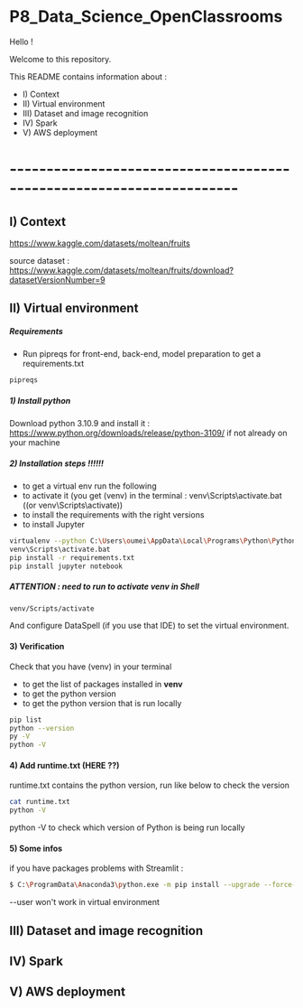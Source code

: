 # P8_Data_Science_OpenClassrooms

Hello !

Welcome to this repository.

This README contains information about :

- I) Context
- II) Virtual environment
- III) Dataset and image recognition
- IV) Spark
- V) AWS deployment

# ---------------------------------------------------------------------

## I) Context

https://www.kaggle.com/datasets/moltean/fruits

source dataset : https://www.kaggle.com/datasets/moltean/fruits/download?datasetVersionNumber=9

## II) Virtual environment

##### Requirements

- Run pipreqs for front-end, back-end, model preparation to get a requirements.txt

````bash
pipreqs
````

##### 1) Install python

Download python 3.10.9 and install it : https://www.python.org/downloads/release/python-3109/ if not already on your
machine

##### 2) Installation steps !!!!!!

- to get a virtual env run the following
- to activate it (you get (venv) in the terminal : venv\Scripts\activate.bat ((or venv\Scripts\activate))
- to install the requirements with the right versions
- to install Jupyter

````bash
virtualenv --python C:\Users\oumei\AppData\Local\Programs\Python\Python310\python.exe venv
venv\Scripts\activate.bat 
pip install -r requirements.txt
pip install jupyter notebook
````

##### ATTENTION : need to run to activate venv in Shell

````bash
venv/Scripts/activate
````

And configure DataSpell (if you use that IDE) to set the virtual environment.

#### 3) Verification

Check that you have (venv) in your terminal

- to get the list of packages installed in **venv**
- to get the python version
- to get the python version that is run locally

````bash
pip list
python --version
py -V
python -V
````

#### 4) Add runtime.txt (HERE ??)

runtime.txt contains the python version, run like below to check the version

````bash
cat runtime.txt
python -V
````

python -V to check which version of Python is being run locally

#### 5) Some infos

if you have packages problems with Streamlit :

````bash
$ C:\ProgramData\Anaconda3\python.exe -m pip install --upgrade --force-reinstall streamlit 
````

--user won't work in virtual environment

## III) Dataset and image recognition

## IV) Spark

## V) AWS deployment